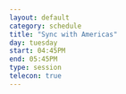 ```yaml
---
layout: default
category: schedule
title: "Sync with Americas"
day: tuesday
start: 04:45PM
end: 05:45PM
type: session
telecon: true
---
```

